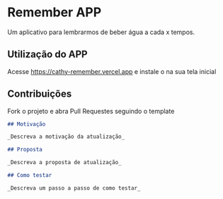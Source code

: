 # Remember APP

Um aplicativo para lembrarmos de beber água a cada x tempos.

## Utilização do APP

Acesse https://cathy-remember.vercel.app e instale o na sua tela inicial

## Contribuições

Fork o projeto e abra Pull Requestes seguindo o template

```md
## Motivação

_Descreva a motivação da atualização_

## Proposta

_Descreva a proposta de atualização_

## Como testar

_Descreva um passo a passo de como testar_
```
